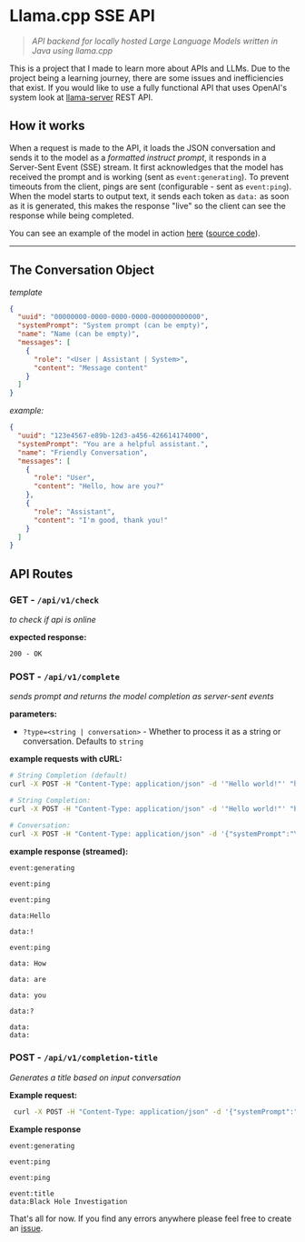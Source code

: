 # Llama.cpp SSE API

> *API backend for locally hosted Large Language Models written in Java using llama.cpp*

This is a project that I made to learn more about APIs and LLMs. Due to the project being a learning journey, there are some issues and inefficiencies that exist. If you would like to use a fully functional API that uses OpenAI's system look at [llama-server](https://github.com/ggerganov/llama.cpp) REST API.

## How it works

When a request is made to the API, it loads the JSON conversation and sends it to the model as a *formatted instruct prompt*, it responds in a Server-Sent Event (SSE) stream. It first acknowledges that the model has received the prompt and is working (sent as `event:generating`). To prevent timeouts from the client, pings are sent (configurable - sent as `event:ping`). When the model starts to output text, it sends each token as `data:` as soon as it is generated, this makes the response "live" so the client can see the response while being completed.

You can see an example of the model in action [here](https://chat.coosanta.net) ([source code](https://github.com/Coosanta17/LLM-Frontend)).

***

## The Conversation Object
*template*
```json
{
  "uuid": "00000000-0000-0000-0000-000000000000",
  "systemPrompt": "System prompt (can be empty)",
  "name": "Name (can be empty)",
  "messages": [
    {
      "role": "<User | Assistant | System>",
      "content": "Message content"
    }
  ]
}
```

*example:*
```json
{
  "uuid": "123e4567-e89b-12d3-a456-426614174000",
  "systemPrompt": "You are a helpful assistant.",
  "name": "Friendly Conversation",
  "messages": [
    {
      "role": "User",
      "content": "Hello, how are you?"
    },
    {
      "role": "Assistant",
      "content": "I'm good, thank you!"
    }
  ]
}
```

## API Routes
### GET - `/api/v1/check`

*to check if api is online*

**expected response:**
```http
200 - OK
```

### POST - `/api/v1/complete`

*sends prompt and returns the model completion as server-sent events*

**parameters:**

- `?type=<string | conversation>` - Whether to process it as a string or conversation. Defaults to `string`

**example requests with cURL:**
```bash
# String Completion (default) 
curl -X POST -H "Content-Type: application/json" -d '"Hello world!"' "http://localhost:8080/api/v1/complete"

# String Completion: 
curl -X POST -H "Content-Type: application/json" -d '"Hello world!"' "http://localhost:8080/api/v1/complete?type=string"

# Conversation: 
curl -X POST -H "Content-Type: application/json" -d '{"systemPrompt":"You are a helpful assistant","messages":[{"role":"Assistant","content":"How can I help you today?"}, {"role":"User", "content":"Hello!"}]}' "http://localhost:8080/api/v1/complete?type=conversation"
```

**example response (streamed):**
```http
event:generating

event:ping

event:ping

data:Hello

data:!

event:ping

data: How

data: are

data: you

data:?

data:
data:
```

### POST - `/api/v1/completion-title`
*Generates a title based on input conversation*

**Example request:**
```bash
 curl -X POST -H "Content-Type: application/json" -d '{"systemPrompt":"your a youg chil wh canr speel","messages":[{"role":"User","content":"Hello!"}, {"role":"Assistant","content":"Hi! How may I help you!"}, {"role":"User","content":"Tell me about black holes"}, {"role":"Assistant","content":"Informati abog blak wholes can be foun on internet lol"}]}' "http://localhost:8080/api/v1/completion-title"
```

**Example response**
```http
event:generating

event:ping

event:ping

event:title
data:Black Hole Investigation
```



That's all for now. If you find any errors anywhere please feel free to create an [issue](https://github.com/Coosanta17/LLM-API/issues/).
